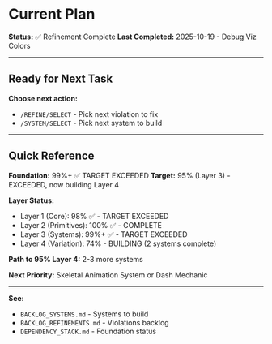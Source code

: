 # Current Plan

**Status:** ✅ Refinement Complete
**Last Completed:** 2025-10-19 - Debug Viz Colors

---

## Ready for Next Task

**Choose next action:**
- `/REFINE/SELECT` - Pick next violation to fix
- `/SYSTEM/SELECT` - Pick next system to build

---

## Quick Reference

**Foundation:** 99%+ ✅ TARGET EXCEEDED
**Target:** 95% (Layer 3) - EXCEEDED, now building Layer 4

**Layer Status:**
- Layer 1 (Core): 98% ✅ - TARGET EXCEEDED
- Layer 2 (Primitives): 100% ✅ - COMPLETE
- Layer 3 (Systems): 99%+ ✅ - TARGET EXCEEDED
- Layer 4 (Variation): 74% - BUILDING (2 systems complete)

**Path to 95% Layer 4:** 2-3 more systems

**Next Priority:** Skeletal Animation System or Dash Mechanic

---

**See:**
- `BACKLOG_SYSTEMS.md` - Systems to build
- `BACKLOG_REFINEMENTS.md` - Violations backlog
- `DEPENDENCY_STACK.md` - Foundation status
